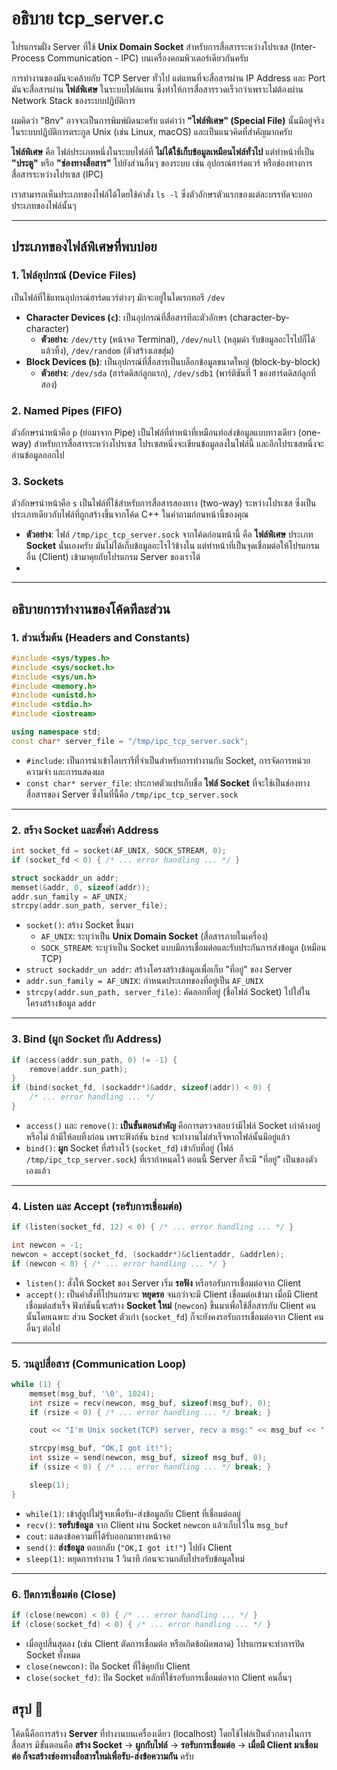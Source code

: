 # อธิบาย tcp_server.c 
โปรแกรมฝั่ง Server ที่ใช้ **Unix Domain Socket** สำหรับการสื่อสารระหว่างโปรเซส (Inter-Process Communication - IPC) บนเครื่องคอมพิวเตอร์เดียวกันครับ

การทำงานของมันจะคล้ายกับ TCP Server ทั่วไป แต่แทนที่จะสื่อสารผ่าน IP Address และ Port มันจะสื่อสารผ่าน **ไฟล์พิเศษ** ในระบบไฟล์แทน ซึ่งทำให้การสื่อสารรวดเร็วกว่าเพราะไม่ต้องผ่าน Network Stack ของระบบปฏิบัติการ


ผมคิดว่า "8nv" อาจจะเป็นการพิมพ์ผิดนะครับ แต่คำว่า **"ไฟล์พิเศษ" (Special File)** นั้นมีอยู่จริงในระบบปฏิบัติการตระกูล Unix (เช่น Linux, macOS) และเป็นแนวคิดที่สำคัญมากครับ

**ไฟล์พิเศษ** คือ ไฟล์ประเภทหนึ่งในระบบไฟล์ที่ **ไม่ได้ใช้เก็บข้อมูลเหมือนไฟล์ทั่วไป** แต่ทำหน้าที่เป็น **"ประตู"** หรือ **"ช่องทางสื่อสาร"** ไปยังส่วนอื่นๆ ของระบบ เช่น อุปกรณ์ฮาร์ดแวร์ หรือช่องทางการสื่อสารระหว่างโปรเซส (IPC)

เราสามารถเห็นประเภทของไฟล์ได้โดยใช้คำสั่ง `ls -l` ซึ่งตัวอักษรตัวแรกของแต่ละบรรทัดจะบอกประเภทของไฟล์นั้นๆ

---

## ประเภทของไฟล์พิเศษที่พบบ่อย

### 1. ไฟล์อุปกรณ์ (Device Files)
เป็นไฟล์ที่ใช้แทนอุปกรณ์ฮาร์ดแวร์ต่างๆ มักจะอยู่ในไดเรกทอรี `/dev`
* **Character Devices (`c`)**: เป็นอุปกรณ์ที่สื่อสารทีละตัวอักษร (character-by-character)
    * **ตัวอย่าง**: `/dev/tty` (หน้าจอ Terminal), `/dev/null` (หลุมดำ รับข้อมูลอะไรไปก็ได้แล้วทิ้ง), `/dev/random` (ตัวสร้างเลขสุ่ม)
* **Block Devices (`b`)**: เป็นอุปกรณ์ที่สื่อสารเป็นบล็อกข้อมูลขนาดใหญ่ (block-by-block)
    * **ตัวอย่าง**: `/dev/sda` (ฮาร์ดดิสก์ลูกแรก), `/dev/sdb1` (พาร์ติชันที่ 1 ของฮาร์ดดิสก์ลูกที่สอง)

### 2. Named Pipes (FIFO)
ตัวอักษรนำหน้าคือ `p` (ย่อมาจาก Pipe) เป็นไฟล์ที่ทำหน้าที่เหมือนท่อส่งข้อมูลแบบทางเดียว (one-way) สำหรับการสื่อสารระหว่างโปรเซส โปรเซสหนึ่งจะเขียนข้อมูลลงในไฟล์นี้ และอีกโปรเซสหนึ่งจะอ่านข้อมูลออกไป

### 3. Sockets
ตัวอักษรนำหน้าคือ `s` เป็นไฟล์ที่ใช้สำหรับการสื่อสารสองทาง (two-way) ระหว่างโปรเซส ซึ่งเป็นประเภทเดียวกับไฟล์ที่ถูกสร้างขึ้นจากโค้ด C++ ในคำถามก่อนหน้านี้ของคุณ
* **ตัวอย่าง**: ไฟล์ `/tmp/ipc_tcp_server.sock` จากโค้ดก่อนหน้านี้ คือ **ไฟล์พิเศษ** ประเภท **Socket** นั่นเองครับ มันไม่ได้เก็บข้อมูลอะไรไว้ข้างใน แต่ทำหน้าที่เป็นจุดเชื่อมต่อให้โปรแกรมอื่น (Client) เข้ามาคุยกับโปรแกรม Server ของเราได้
* 
-----

## อธิบายการทำงานของโค้ดทีละส่วน

### 1\. ส่วนเริ่มต้น (Headers and Constants)

```cpp
#include <sys/types.h>
#include <sys/socket.h>
#include <sys/un.h>
#include <memory.h>
#include <unistd.h>
#include <stdio.h>
#include <iostream>

using namespace std;
const char* server_file = "/tmp/ipc_tcp_server.sock";
```

  * `#include`: เป็นการนำเข้าไลบรารีที่จำเป็นสำหรับการทำงานกับ Socket, การจัดการหน่วยความจำ และการแสดงผล
  * `const char* server_file`: ประกาศตัวแปรเก็บชื่อ **ไฟล์ Socket** ที่จะใช้เป็นช่องทางสื่อสารของ Server ซึ่งในที่นี้คือ `/tmp/ipc_tcp_server.sock`

-----

### 2\. สร้าง Socket และตั้งค่า Address

```cpp
int socket_fd = socket(AF_UNIX, SOCK_STREAM, 0);
if (socket_fd < 0) { /* ... error handling ... */ }

struct sockaddr_un addr;
memset(&addr, 0, sizeof(addr));
addr.sun_family = AF_UNIX;
strcpy(addr.sun_path, server_file);
```

  * `socket()`: สร้าง Socket ขึ้นมา
      * `AF_UNIX`: ระบุว่าเป็น **Unix Domain Socket** (สื่อสารภายในเครื่อง)
      * `SOCK_STREAM`: ระบุว่าเป็น Socket แบบมีการเชื่อมต่อและรับประกันการส่งข้อมูล (เหมือน TCP)
  * `struct sockaddr_un addr`: สร้างโครงสร้างข้อมูลเพื่อเก็บ "ที่อยู่" ของ Server
  * `addr.sun_family = AF_UNIX`: กำหนดประเภทของที่อยู่เป็น `AF_UNIX`
  * `strcpy(addr.sun_path, server_file)`: คัดลอกที่อยู่ (ชื่อไฟล์ Socket) ไปใส่ในโครงสร้างข้อมูล `addr`

-----

### 3\. Bind (ผูก Socket กับ Address)

```cpp
if (access(addr.sun_path, 0) != -1) {
    remove(addr.sun_path);
}
if (bind(socket_fd, (sockaddr*)&addr, sizeof(addr)) < 0) {
    /* ... error handling ... */
}
```

  * `access()` และ `remove()`: **เป็นขั้นตอนสำคัญ** คือการตรวจสอบว่ามีไฟล์ Socket เก่าค้างอยู่หรือไม่ ถ้ามีให้ลบทิ้งก่อน เพราะฟังก์ชัน `bind` จะทำงานไม่สำเร็จหากไฟล์นั้นมีอยู่แล้ว
  * `bind()`: **ผูก** Socket ที่สร้างไว้ (`socket_fd`) เข้ากับที่อยู่ (ไฟล์ `/tmp/ipc_tcp_server.sock`) ที่เรากำหนดไว้ ตอนนี้ Server ก็จะมี "ที่อยู่" เป็นของตัวเองแล้ว

-----

### 4\. Listen และ Accept (รอรับการเชื่อมต่อ)

```cpp
if (listen(socket_fd, 12) < 0) { /* ... error handling ... */ }

int newcon = -1;
newcon = accept(socket_fd, (sockaddr*)&clientaddr, &addrlen);
if (newcon < 0) { /* ... error handling ... */ }
```

  * `listen()`: สั่งให้ Socket ของ Server เริ่ม **รอฟัง** หรือรอรับการเชื่อมต่อจาก Client
  * `accept()`: เป็นคำสั่งที่โปรแกรมจะ **หยุดรอ** จนกว่าจะมี Client เชื่อมต่อเข้ามา เมื่อมี Client เชื่อมต่อสำเร็จ ฟังก์ชันนี้จะสร้าง **Socket ใหม่** (`newcon`) ขึ้นมาเพื่อใช้สื่อสารกับ Client คนนั้นโดยเฉพาะ ส่วน Socket ตัวเก่า (`socket_fd`) ก็จะยังคงรอรับการเชื่อมต่อจาก Client คนอื่นๆ ต่อไป

-----

### 5\. วนลูปสื่อสาร (Communication Loop)

```cpp
while (1) {
    memset(msg_buf, '\0', 1024);
    int rsize = recv(newcon, msg_buf, sizeof(msg_buf), 0);
    if (rsize < 0) { /* ... error handling ... */ break; }

    cout << "I'm Unix socket(TCP) server, recv a msg:" << msg_buf << " from: " << clientaddr.sun_path << endl;

    strcpy(msg_buf, "OK,I got it!");
    int ssize = send(newcon, msg_buf, sizeof msg_buf, 0);
    if (ssize < 0) { /* ... error handling ... */ break; }

    sleep(1);
}
```

  * `while(1)`: เข้าสู่ลูปไม่รู้จบเพื่อรับ-ส่งข้อมูลกับ Client ที่เชื่อมต่ออยู่
  * `recv()`: **รอรับข้อมูล** จาก Client ผ่าน Socket `newcon` แล้วเก็บไว้ใน `msg_buf`
  * `cout`: แสดงข้อความที่ได้รับออกมาทางหน้าจอ
  * `send()`: **ส่งข้อมูล** ตอบกลับ (`"OK,I got it!"`) ไปยัง Client
  * `sleep(1)`: หยุดการทำงาน 1 วินาที ก่อนจะวนกลับไปรอรับข้อมูลใหม่

-----

### 6\. ปิดการเชื่อมต่อ (Close)

```cpp
if (close(newcon) < 0) { /* ... error handling ... */ }
if (close(socket_fd) < 0) { /* ... error handling ... */ }
```

  * เมื่อลูปสิ้นสุดลง (เช่น Client ตัดการเชื่อมต่อ หรือเกิดข้อผิดพลาด) โปรแกรมจะทำการปิด Socket ทั้งหมด
  * `close(newcon)`: ปิด Socket ที่ใช้คุยกับ Client
  * `close(socket_fd)`: ปิด Socket หลักที่ใช้รอรับการเชื่อมต่อจาก Client คนอื่นๆ

## สรุป 📝

โค้ดนี้คือการสร้าง **Server** ที่ทำงานบนเครื่องเดียว (localhost) โดยใช้ไฟล์เป็นตัวกลางในการสื่อสาร มีขั้นตอนคือ **สร้าง Socket** -\> **ผูกกับไฟล์** -\> **รอรับการเชื่อมต่อ** -\> **เมื่อมี Client มาเชื่อมต่อ ก็จะสร้างช่องทางสื่อสารใหม่เพื่อรับ-ส่งข้อความกัน** ครับ